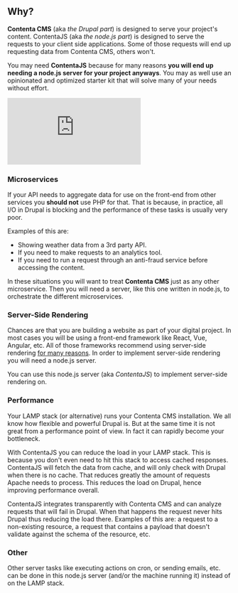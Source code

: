 ## Why?

**Contenta CMS** (aka _the Drupal part_) is designed to serve your project's
content. ContentaJS (aka _the node.js part_) is designed to serve the requests
to your client side applications. Some of those requests will end up requesting
data from Contenta CMS, others won't.

You may need **ContentaJS** because for many reasons **you will end up needing a
node.js server for your project anyways**. You may as well use an opinionated
and optimized starter kit that will solve many of your needs without effort.

<iframe src="https://www.youtube.com/embed/6bdbqo2tETg?rel=0&amp;showinfo=0" frameborder="0" allowfullscreen></iframe>

### Microservices
If your API needs to aggregate data for use on the front-end from other services
you **should not** use PHP for that. That is because, in practice, all I/O in
Drupal is blocking and the performance of these tasks is usually very poor.

Examples of this are:
* Showing weather data from a 3rd party API.
* If you need to make requests to an analytics tool.
* If you need to run a request through an anti-fraud service before accessing the content.

In these situations you will want to treat **Contenta CMS** just as any other
microservice. Then you will need a server, like this one written in node.js, to
orchestrate the different microservices.

### Server-Side Rendering
Chances are that you are building a website as part of your digital project. In
most cases you will be using a front-end framework like React, Vue, Angular,
etc. All of those frameworks recommend using server-side rendering
[for many reasons](https://ssr.vuejs.org/#why-ssr). In order to implement
server-side rendering you will need a node.js server.

You can use this node.js server (aka _ContentaJS_) to implement server-side
rendering on.

### Performance
Your LAMP stack (or alternative) runs your Contenta CMS installation. We all
know how flexible and powerful Drupal is. But at the same time it is not great
from a performance point of view. In fact it can rapidly become your bottleneck.

With ContentaJS you can reduce the load in your LAMP stack. This is because you
don't even need to hit this stack to access cached responses. ContentaJS will
fetch the data from cache, and will only check with Drupal when there is no
cache. That reduces greatly the amount of requests Apache needs to process. This
reduces the load on Drupal, hence improving performance overall.

ContentaJS integrates transparently with Contenta CMS and can analyze requests
that will fail in Drupal. When that happens the request never hits Drupal thus
reducing the load there. Examples of this are: a request to a non-existing
resource, a request that contains a payload that doesn't validate against the
schema of the resource, etc.

### Other
Other server tasks like executing actions on cron, or sending emails, etc. can
be done in this node.js server (and/or the machine running it) instead of on
the LAMP stack.
